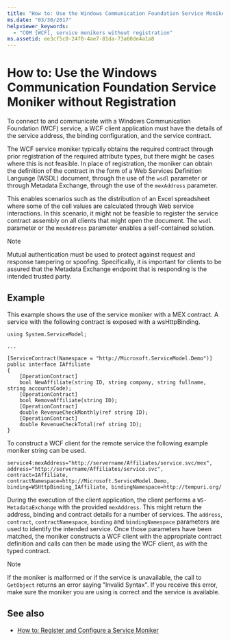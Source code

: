 ```yaml
---
title: "How to: Use the Windows Communication Foundation Service Moniker without Registration"
ms.date: "03/30/2017"
helpviewer_keywords: 
  - "COM [WCF], service monikers without registration"
ms.assetid: ee3cf5c0-24f0-4ae7-81da-73a60de4a1a8
---
```

# How to: Use the Windows Communication Foundation Service Moniker without Registration
To connect to and communicate with a Windows Communication Foundation (WCF) service, a WCF client application must have the details of the service address, the binding configuration, and the service contract.  
  
 The WCF service moniker typically obtains the required contract through prior registration of the required attribute types, but there might be cases where this is not feasible. In place of registration, the moniker can obtain the definition of the contract in the form of a Web Services Definition Language (WSDL) document, through the use of the `wsdl` parameter or through Metadata Exchange, through the use of the `mexAddress` parameter.  
  
 This enables scenarios such as the distribution of an Excel spreadsheet where some of the cell values are calculated through Web service interactions. In this scenario, it might not be feasible to register the service contract assembly on all clients that might open the document. The `wsdl` parameter or the `mexAddress` parameter enables a self-contained solution.  
  
> [!NOTE]
>  Mutual authentication must be used to protect against request and response tampering or spoofing. Specifically, it is important for clients to be assured that the Metadata Exchange endpoint that is responding is the intended trusted party.  
  
## Example  
 This example shows the use of the service moniker with a MEX contract. A service with the following contract is exposed with a wsHttpBinding.  
  
```  
using System.ServiceModel;  
  
...  
  
[ServiceContract(Namespace = "http://Microsoft.ServiceModel.Demo")]  
public interface IAffiliate  
{  
    [OperationContract]  
    bool NewAffiliate(string ID, string company, string fullname, string accountsCode);  
    [OperationContract]  
    bool RemoveAffiliate(string ID);  
    [OperationContract]  
    double RevenueCheckMonthly(ref string ID);  
    [OperationContract]  
    double RevenueCheckTotal(ref string ID);  
}  
```  
  
 To construct a WCF client for the remote service the following example moniker string can be used.  
  
```  
service4:mexAddress="http://servername/Affiliates/service.svc/mex",  
address="http://servername/Affiliates/service.svc",  
contract=IAffiliate, contractNamespace=http://Microsoft.ServiceModel.Demo,  
binding=WSHttpBinding_IAffiliate, bindingNamespace=http://tempuri.org/  
```  
  
 During the execution of the client application, the client performs a `WS-MetadataExchange` with the provided `mexAddress`. This might return the address, binding and contract details for a number of services. The `address`, `contract`, `contractNamespace`, `binding` and `bindingNamespace` parameters are used to identify the intended service. Once those parameters have been matched, the moniker constructs a WCF client with the appropriate contract definition and calls can then be made using the WCF client, as with the typed contract.  
  
> [!NOTE]
>  If the moniker is malformed or if the service is unavailable, the call to `GetObject` returns an error saying "Invalid Syntax". If you receive this error, make sure the moniker you are using is correct and the service is available.  
  
## See also
- [How to: Register and Configure a Service Moniker](../../../../docs/framework/wcf/feature-details/how-to-register-and-configure-a-service-moniker.md)
